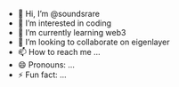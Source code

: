 - 👋 Hi, I’m @soundsrare
- 👀 I’m interested in coding
- 🌱 I’m currently learning web3
- 💞️ I’m looking to collaborate on eigenlayer
- 📫 How to reach me ...
- 😄 Pronouns: ...
- ⚡ Fun fact: ...

<!---
soundsrare/soundsrare is a ✨ special ✨ repository because its `README.md` (this file) appears on your GitHub profile.
You can click the Preview link to take a look at your changes.
--->
